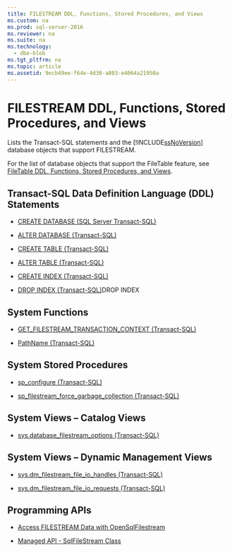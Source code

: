 ```yaml
---
title: FILESTREAM DDL, Functions, Stored Procedures, and Views
ms.custom: na
ms.prod: sql-server-2016
ms.reviewer: na
ms.suite: na
ms.technology: 
  - dbe-blob
ms.tgt_pltfrm: na
ms.topic: article
ms.assetid: 9ecb49ee-f64e-4d30-a803-e4064a21950a
---
```

# FILESTREAM DDL, Functions, Stored Procedures, and Views
  Lists the Transact-SQL statements and the [!INCLUDE[ssNoVersion](../../Topics/TopicNameContainA/includes/ssNoVersion_md.md)] database objects that support FILESTREAM.  
  
 For the list of database objects that support the FileTable feature, see [FileTable DDL, Functions, Stored Procedures, and Views](../../Topics/TopicNameNotContainA/FileTable-DDL--Functions--Stored-Procedures--and-Views.md).  
  
##  <a name="ddl"></a> Transact-SQL Data Definition Language (DDL) Statements  
  
-   [CREATE DATABASE &#40;SQL Server Transact-SQL&#41;](../Topic/CREATE%20DATABASE%20\(SQL%20Server%20Transact-SQL\).md)  
  
-   [ALTER DATABASE &#40;Transact-SQL&#41;](../Topic/ALTER%20DATABASE%20\(Transact-SQL\).md)  
  
-   [CREATE TABLE &#40;Transact-SQL&#41;](../Topic/CREATE%20TABLE%20\(Transact-SQL\).md)  
  
-   [ALTER TABLE &#40;Transact-SQL&#41;](../Topic/ALTER%20TABLE%20\(Transact-SQL\).md)  
  
-   [CREATE INDEX &#40;Transact-SQL&#41;](../Topic/CREATE%20INDEX%20\(Transact-SQL\).md)  
  
-   [DROP INDEX &#40;Transact-SQL&#41;](../Topic/DROP%20INDEX%20\(Transact-SQL\).md)DROP INDEX  
  
##  <a name="func"></a> System Functions  
  
-   [GET_FILESTREAM_TRANSACTION_CONTEXT &#40;Transact-SQL&#41;](../Topic/GET_FILESTREAM_TRANSACTION_CONTEXT%20\(Transact-SQL\).md)  
  
-   [PathName &#40;Transact-SQL&#41;](../Topic/PathName%20\(Transact-SQL\).md)  
  
##  <a name="proc"></a> System Stored Procedures  
  
-   [sp_configure &#40;Transact-SQL&#41;](../Topic/sp_configure%20\(Transact-SQL\).md)  
  
-   [sp_filestream_force_garbage_collection &#40;Transact-SQL&#41;](../Topic/sp_filestream_force_garbage_collection%20\(Transact-SQL\).md)  
  
##  <a name="cat"></a> System Views – Catalog Views  
  
-   [sys.database_filestream_options &#40;Transact-SQL&#41;](../Topic/sys.database_filestream_options%20\(Transact-SQL\).md)  
  
##  <a name="dmv"></a> System Views – Dynamic Management Views  
  
-   [sys.dm_filestream_file_io_handles &#40;Transact-SQL&#41;](../Topic/sys.dm_filestream_file_io_handles%20\(Transact-SQL\).md)  
  
-   [sys.dm_filestream_file_io_requests &#40;Transact-SQL&#41;](../Topic/sys.dm_filestream_file_io_requests%20\(Transact-SQL\).md)  
  
##  <a name="api"></a> Programming APIs  
  
-   [Access FILESTREAM Data with OpenSqlFilestream](../../Topics/TopicNameNotContainA/Access-FILESTREAM-Data-with-OpenSqlFilestream.md)  
  
-   [Managed API - SqlFileStream Class](http://go.microsoft.com/fwlink/?LinkId=220875)  
  
  